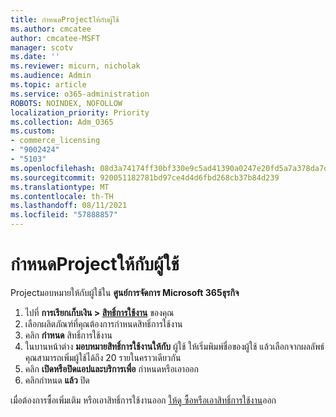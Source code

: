 ```yaml
---
title: กําหนดProjectให้กับผู้ใช้
ms.author: cmcatee
author: cmcatee-MSFT
manager: scotv
ms.date: ''
ms.reviewer: micurn, nicholak
ms.audience: Admin
ms.topic: article
ms.service: o365-administration
ROBOTS: NOINDEX, NOFOLLOW
localization_priority: Priority
ms.collection: Adm_O365
ms.custom:
- commerce_licensing
- "9002424"
- "5103"
ms.openlocfilehash: 08d3a74174ff30bf330e9c5ad41390a0247e20fd5a7a378da7d5f2a5905b2c86
ms.sourcegitcommit: 920051182781bd97ce4d4d6fbd268cb37b84d239
ms.translationtype: MT
ms.contentlocale: th-TH
ms.lasthandoff: 08/11/2021
ms.locfileid: "57888857"
---
```

# <a name="assign-project-to-users"></a>กําหนดProjectให้กับผู้ใช้

Projectมอบหมายให้กับผู้ใช้ใน **ศูนย์การจัดการ Microsoft 365ธุรกิจ**

1. ไปที่ **การเรียกเก็บเงิน > [สิทธิ์การใช้งาน](https://go.microsoft.com/fwlink/p/?linkid=842264)** ของคุณ
2. เลือกผลิตภัณฑ์ที่คุณต้องการกําหนดสิทธิ์การใช้งาน
3. คลิก **กําหนด** สิทธิ์การใช้งาน
4. ในบานหน้าต่าง **มอบหมายสิทธิ์การใช้งานให้กับ** ผู้ใช้ ให้เริ่มพิมพ์ชื่อของผู้ใช้ แล้วเลือกจากผลลัพธ์ คุณสามารถเพิ่มผู้ใช้ได้ถึง 20 รายในคราวเดียวกัน
5. คลิก **เปิดหรือปิดแอปและบริการเพื่อ** กําหนดหรือเอาออก
6. คลิกกําหนด **แล้ว** ปิด

เมื่อต้องการซื้อเพิ่มเติม หรือเอาสิทธิ์การใช้งานออก [ให้ดู ซื้อหรือเอาสิทธิ์การใช้งาน](https://docs.microsoft.com/microsoft-365/commerce/licenses/buy-licenses#buy-or-remove-licenses-for-your-business-subscription)ออก
